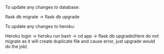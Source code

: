 To update any changes to database:

flask db migrate ->
flask db upgrade

To update any changes to heroku:

Heroku login ->
heroku run bash ->
cd app ->
flask db upgrade(Here do not migrate as it will create duplicate file and cause error, just upgrade would do the job)
